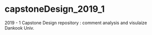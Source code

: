 # capstoneDesign_2019_1
2019 - 1 Capstone Design repository : comment analysis and visulaize
Dankook Univ.
